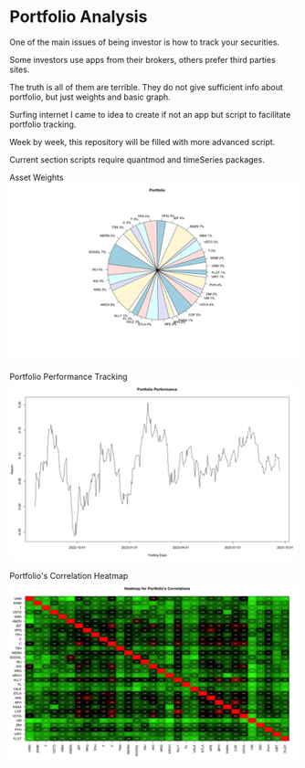 # Portfolio Analysis

One of the main issues of being investor is how to track your securities. 

Some investors use apps from their brokers, others prefer third parties sites.

The truth is all of them are terrible. They do not give sufficient info about portfolio, but just weights and basic graph.

Surfing internet I came to idea to create if not an app but script to facilitate portfolio tracking.

Week by week, this repository will be filled with more advanced script.

Current section scripts require quantmod and timeSeries packages.

Asset Weights
![](https://github.com/vladislavpyatnitskiy/Portfolio_Analysis/blob/main/Portfolio%20Pie.jpeg?raw=true)

Portfolio Performance Tracking
![](https://github.com/vladislavpyatnitskiy/Portfolio_Analysis/blob/main/Portfolio%20Performance.jpeg?raw=true)

Portfolio's Correlation Heatmap
![](https://github.com/vladislavpyatnitskiy/Portfolio_Analysis/blob/main/Portfolio%20Correlations.jpeg?raw=true)
